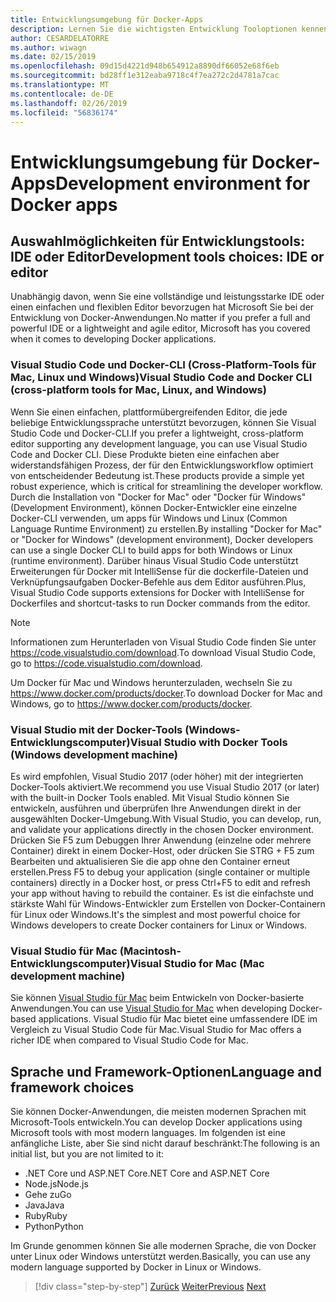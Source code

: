```yaml
---
title: Entwicklungsumgebung für Docker-Apps
description: Lernen Sie die wichtigsten Entwicklung Tooloptionen kennen, die den Docker-Entwicklungslebenszyklus zu unterstützen.
author: CESARDELATORRE
ms.author: wiwagn
ms.date: 02/15/2019
ms.openlocfilehash: 09d15d4221d948b654912a8890df66052e68f6eb
ms.sourcegitcommit: bd28ff1e312eaba9718c4f7ea272c2d4781a7cac
ms.translationtype: MT
ms.contentlocale: de-DE
ms.lasthandoff: 02/26/2019
ms.locfileid: "56836174"
---
```

# <a name="development-environment-for-docker-apps"></a><span data-ttu-id="ffa15-103">Entwicklungsumgebung für Docker-Apps</span><span class="sxs-lookup"><span data-stu-id="ffa15-103">Development environment for Docker apps</span></span>

## <a name="development-tools-choices-ide-or-editor"></a><span data-ttu-id="ffa15-104">Auswahlmöglichkeiten für Entwicklungstools: IDE oder Editor</span><span class="sxs-lookup"><span data-stu-id="ffa15-104">Development tools choices: IDE or editor</span></span>

<span data-ttu-id="ffa15-105">Unabhängig davon, wenn Sie eine vollständige und leistungsstarke IDE oder einen einfachen und flexiblen Editor bevorzugen hat Microsoft Sie bei der Entwicklung von Docker-Anwendungen.</span><span class="sxs-lookup"><span data-stu-id="ffa15-105">No matter if you prefer a full and powerful IDE or a lightweight and agile editor, Microsoft has you covered when it comes to developing Docker applications.</span></span>

### <a name="visual-studio-code-and-docker-cli-cross-platform-tools-for-mac-linux-and-windows"></a><span data-ttu-id="ffa15-106">Visual Studio Code und Docker-CLI (Cross-Platform-Tools für Mac, Linux und Windows)</span><span class="sxs-lookup"><span data-stu-id="ffa15-106">Visual Studio Code and Docker CLI (cross-platform tools for Mac, Linux, and Windows)</span></span>

<span data-ttu-id="ffa15-107">Wenn Sie einen einfachen, plattformübergreifenden Editor, die jede beliebige Entwicklungssprache unterstützt bevorzugen, können Sie Visual Studio Code und Docker-CLI.</span><span class="sxs-lookup"><span data-stu-id="ffa15-107">If you prefer a lightweight, cross-platform editor supporting any development language, you can use Visual Studio Code and Docker CLI.</span></span> <span data-ttu-id="ffa15-108">Diese Produkte bieten eine einfachen aber widerstandsfähigen Prozess, der für den Entwicklungsworkflow optimiert von entscheidender Bedeutung ist.</span><span class="sxs-lookup"><span data-stu-id="ffa15-108">These products provide a simple yet robust experience, which is critical for streamlining the developer workflow.</span></span> <span data-ttu-id="ffa15-109">Durch die Installation von "Docker for Mac" oder "Docker für Windows" (Development Environment), können Docker-Entwickler eine einzelne Docker-CLI verwenden, um apps für Windows und Linux (Common Language Runtime Environment) zu erstellen.</span><span class="sxs-lookup"><span data-stu-id="ffa15-109">By installing "Docker for Mac" or "Docker for Windows" (development environment), Docker developers can use a single Docker CLI to build apps for both Windows or Linux (runtime environment).</span></span> <span data-ttu-id="ffa15-110">Darüber hinaus Visual Studio Code unterstützt Erweiterungen für Docker mit IntelliSense für die dockerfile-Dateien und Verknüpfungsaufgaben Docker-Befehle aus dem Editor ausführen.</span><span class="sxs-lookup"><span data-stu-id="ffa15-110">Plus, Visual Studio Code supports extensions for Docker with IntelliSense for Dockerfiles and shortcut-tasks to run Docker commands from the editor.</span></span>

> [!NOTE]
>
> <span data-ttu-id="ffa15-111">Informationen zum Herunterladen von Visual Studio Code finden Sie unter <https://code.visualstudio.com/download>.</span><span class="sxs-lookup"><span data-stu-id="ffa15-111">To download Visual Studio Code, go to <https://code.visualstudio.com/download>.</span></span>
>
> <span data-ttu-id="ffa15-112">Um Docker für Mac und Windows herunterzuladen, wechseln Sie zu <https://www.docker.com/products/docker>.</span><span class="sxs-lookup"><span data-stu-id="ffa15-112">To download Docker for Mac and Windows, go to <https://www.docker.com/products/docker>.</span></span>

### <a name="visual-studio-with-docker-tools-windows-development-machine"></a><span data-ttu-id="ffa15-113">Visual Studio mit der Docker-Tools (Windows-Entwicklungscomputer)</span><span class="sxs-lookup"><span data-stu-id="ffa15-113">Visual Studio with Docker Tools (Windows development machine)</span></span>

<span data-ttu-id="ffa15-114">Es wird empfohlen, Visual Studio 2017 (oder höher) mit der integrierten Docker-Tools aktiviert.</span><span class="sxs-lookup"><span data-stu-id="ffa15-114">We recommend you use Visual Studio 2017 (or later) with the built-in Docker Tools enabled.</span></span> <span data-ttu-id="ffa15-115">Mit Visual Studio können Sie entwickeln, ausführen und überprüfen Ihre Anwendungen direkt in der ausgewählten Docker-Umgebung.</span><span class="sxs-lookup"><span data-stu-id="ffa15-115">With Visual Studio, you can develop, run, and validate your applications directly in the chosen Docker environment.</span></span> <span data-ttu-id="ffa15-116">Drücken Sie F5 zum Debuggen Ihrer Anwendung (einzelne oder mehrere Container) direkt in einem Docker-Host, oder drücken Sie STRG + F5 zum Bearbeiten und aktualisieren Sie die app ohne den Container erneut erstellen.</span><span class="sxs-lookup"><span data-stu-id="ffa15-116">Press F5 to debug your application (single container or multiple containers) directly in a Docker host, or press Ctrl+F5 to edit and refresh your app without having to rebuild the container.</span></span> <span data-ttu-id="ffa15-117">Es ist die einfachste und stärkste Wahl für Windows-Entwickler zum Erstellen von Docker-Containern für Linux oder Windows.</span><span class="sxs-lookup"><span data-stu-id="ffa15-117">It's the simplest and most powerful choice for Windows developers to create Docker containers for Linux or Windows.</span></span>

### <a name="visual-studio-for-mac-mac-development-machine"></a><span data-ttu-id="ffa15-118">Visual Studio für Mac (Macintosh-Entwicklungscomputer)</span><span class="sxs-lookup"><span data-stu-id="ffa15-118">Visual Studio for Mac (Mac development machine)</span></span>

<span data-ttu-id="ffa15-119">Sie können [Visual Studio für Mac](https://visualstudio.microsoft.com/vs/mac/) beim Entwickeln von Docker-basierte Anwendungen.</span><span class="sxs-lookup"><span data-stu-id="ffa15-119">You can use [Visual Studio for Mac](https://visualstudio.microsoft.com/vs/mac/) when developing Docker-based applications.</span></span> <span data-ttu-id="ffa15-120">Visual Studio für Mac bietet eine umfassendere IDE im Vergleich zu Visual Studio Code für Mac.</span><span class="sxs-lookup"><span data-stu-id="ffa15-120">Visual Studio for Mac offers a richer IDE when compared to Visual Studio Code for Mac.</span></span>

## <a name="language-and-framework-choices"></a><span data-ttu-id="ffa15-121">Sprache und Framework-Optionen</span><span class="sxs-lookup"><span data-stu-id="ffa15-121">Language and framework choices</span></span>

<span data-ttu-id="ffa15-122">Sie können Docker-Anwendungen, die meisten modernen Sprachen mit Microsoft-Tools entwickeln.</span><span class="sxs-lookup"><span data-stu-id="ffa15-122">You can develop Docker applications using Microsoft tools with most modern languages.</span></span> <span data-ttu-id="ffa15-123">Im folgenden ist eine anfängliche Liste, aber Sie sind nicht darauf beschränkt:</span><span class="sxs-lookup"><span data-stu-id="ffa15-123">The following is an initial list, but you are not limited to it:</span></span>

- <span data-ttu-id="ffa15-124">.NET Core und ASP.NET Core</span><span class="sxs-lookup"><span data-stu-id="ffa15-124">.NET Core and ASP.NET Core</span></span>
- <span data-ttu-id="ffa15-125">Node.js</span><span class="sxs-lookup"><span data-stu-id="ffa15-125">Node.js</span></span>
- <span data-ttu-id="ffa15-126">Gehe zu</span><span class="sxs-lookup"><span data-stu-id="ffa15-126">Go</span></span>
- <span data-ttu-id="ffa15-127">Java</span><span class="sxs-lookup"><span data-stu-id="ffa15-127">Java</span></span>
- <span data-ttu-id="ffa15-128">Ruby</span><span class="sxs-lookup"><span data-stu-id="ffa15-128">Ruby</span></span>
- <span data-ttu-id="ffa15-129">Python</span><span class="sxs-lookup"><span data-stu-id="ffa15-129">Python</span></span>

<span data-ttu-id="ffa15-130">Im Grunde genommen können Sie alle modernen Sprache, die von Docker unter Linux oder Windows unterstützt werden.</span><span class="sxs-lookup"><span data-stu-id="ffa15-130">Basically, you can use any modern language supported by Docker in Linux or Windows.</span></span>

>[!div class="step-by-step"]
><span data-ttu-id="ffa15-131">[Zurück](deploy-azure-kubernetes-service.md)
>[Weiter](docker-apps-inner-loop-workflow.md)</span><span class="sxs-lookup"><span data-stu-id="ffa15-131">[Previous](deploy-azure-kubernetes-service.md)
[Next](docker-apps-inner-loop-workflow.md)</span></span>
